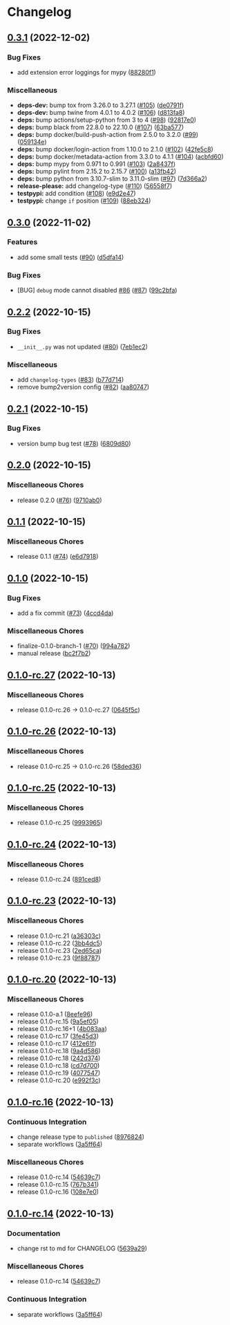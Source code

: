 # Changelog

## [0.3.1](https://github.com/bowentan/glob-linters/compare/v0.3.0...v0.3.1) (2022-12-02)


### Bug Fixes

* add extension error loggings for mypy ([88280f1](https://github.com/bowentan/glob-linters/commit/88280f10ed9b1eacb3fd19326a5c562e9885628f))


### Miscellaneous

* **deps-dev:** bump tox from 3.26.0 to 3.27.1 ([#105](https://github.com/bowentan/glob-linters/issues/105)) ([de0791f](https://github.com/bowentan/glob-linters/commit/de0791f70cc01c00599148eed4b870f0825ddb43))
* **deps-dev:** bump twine from 4.0.1 to 4.0.2 ([#106](https://github.com/bowentan/glob-linters/issues/106)) ([d813fa8](https://github.com/bowentan/glob-linters/commit/d813fa86a8151f7d1d5ae08b9d71421077c85c62))
* **deps:** bump actions/setup-python from 3 to 4 ([#98](https://github.com/bowentan/glob-linters/issues/98)) ([92817e0](https://github.com/bowentan/glob-linters/commit/92817e0a6338b0970987e61616adc83f7c179ba5))
* **deps:** bump black from 22.8.0 to 22.10.0 ([#107](https://github.com/bowentan/glob-linters/issues/107)) ([63ba577](https://github.com/bowentan/glob-linters/commit/63ba577e6144a94284a7c00a5382442fe76afafb))
* **deps:** bump docker/build-push-action from 2.5.0 to 3.2.0 ([#99](https://github.com/bowentan/glob-linters/issues/99)) ([059134e](https://github.com/bowentan/glob-linters/commit/059134ee4fed632d207bf6ab1ab471fbe4be5bab))
* **deps:** bump docker/login-action from 1.10.0 to 2.1.0 ([#102](https://github.com/bowentan/glob-linters/issues/102)) ([42fe5c8](https://github.com/bowentan/glob-linters/commit/42fe5c8d822543e42f4941fe6ebec34153000be0))
* **deps:** bump docker/metadata-action from 3.3.0 to 4.1.1 ([#104](https://github.com/bowentan/glob-linters/issues/104)) ([acbfd60](https://github.com/bowentan/glob-linters/commit/acbfd60a470912cdffdae19a3ef0501432ce63ce))
* **deps:** bump mypy from 0.971 to 0.991 ([#103](https://github.com/bowentan/glob-linters/issues/103)) ([2a8437f](https://github.com/bowentan/glob-linters/commit/2a8437f3fcb4e5fcffb2ddfc501138eeb277c9ca))
* **deps:** bump pylint from 2.15.2 to 2.15.7 ([#100](https://github.com/bowentan/glob-linters/issues/100)) ([a13fb42](https://github.com/bowentan/glob-linters/commit/a13fb42096cce0f657f560a38dec0ccd4c4b9e37))
* **deps:** bump python from 3.10.7-slim to 3.11.0-slim ([#97](https://github.com/bowentan/glob-linters/issues/97)) ([7d366a2](https://github.com/bowentan/glob-linters/commit/7d366a262e660a93257ccd23ffb793c4d74efa02))
* **release-please:** add changelog-type ([#110](https://github.com/bowentan/glob-linters/issues/110)) ([56558f7](https://github.com/bowentan/glob-linters/commit/56558f7c91c6ad2944e3c89f2653c96455cd6e98))
* **testpypi:** add condition ([#108](https://github.com/bowentan/glob-linters/issues/108)) ([e9d2e47](https://github.com/bowentan/glob-linters/commit/e9d2e47ac5b7b6f83ee3055344878929267413dc))
* **testpypi:** change `if` position ([#109](https://github.com/bowentan/glob-linters/issues/109)) ([88eb324](https://github.com/bowentan/glob-linters/commit/88eb3243ea64fb38f79df1d52bdf0902a9505954))

## [0.3.0](https://github.com/bowentan/glob-linters/compare/v0.2.2...v0.3.0) (2022-11-02)


### Features

* add some small tests ([#90](https://github.com/bowentan/glob-linters/issues/90)) ([d5dfa14](https://github.com/bowentan/glob-linters/commit/d5dfa14c2a86431e0754390ae1004753107ef487))


### Bug Fixes

* [BUG] `debug` mode cannot disabled [#86](https://github.com/bowentan/glob-linters/issues/86) ([#87](https://github.com/bowentan/glob-linters/issues/87)) ([99c2bfa](https://github.com/bowentan/glob-linters/commit/99c2bfa814547c85354080b2d9455b1a8c2e4540))

## [0.2.2](https://github.com/bowentan/glob-linters/compare/v0.2.1...v0.2.2) (2022-10-15)


### Bug Fixes

* `__init__.py` was not updated ([#80](https://github.com/bowentan/glob-linters/issues/80)) ([7eb1ec2](https://github.com/bowentan/glob-linters/commit/7eb1ec203fd4b95e7f901fefa1abb07a6feb63a1))


### Miscellaneous

* add `changelog-types` ([#83](https://github.com/bowentan/glob-linters/issues/83)) ([b77d714](https://github.com/bowentan/glob-linters/commit/b77d714c2bc1b322ce62788105bea9c7874aace2))
* remove bump2version config ([#82](https://github.com/bowentan/glob-linters/issues/82)) ([aa80747](https://github.com/bowentan/glob-linters/commit/aa80747aff60a7b37d2430ae49bc06e00d5d96f6))

## [0.2.1](https://github.com/bowentan/glob-linters/compare/v0.2.0...v0.2.1) (2022-10-15)


### Bug Fixes

* version bump bug test ([#78](https://github.com/bowentan/glob-linters/issues/78)) ([6809d80](https://github.com/bowentan/glob-linters/commit/6809d80af5097da6d0fefa9cd7af2530e27b7ba8))

## [0.2.0](https://github.com/bowentan/glob-linters/compare/v0.1.1...v0.2.0) (2022-10-15)


### Miscellaneous Chores

* release 0.2.0 ([#76](https://github.com/bowentan/glob-linters/issues/76)) ([9710ab0](https://github.com/bowentan/glob-linters/commit/9710ab0521c757da24676dbc521522e3611ec5a3))

## [0.1.1](https://github.com/bowentan/glob-linters/compare/v0.1.0...v0.1.1) (2022-10-15)


### Miscellaneous Chores

* release 0.1.1 ([#74](https://github.com/bowentan/glob-linters/issues/74)) ([e6d7918](https://github.com/bowentan/glob-linters/commit/e6d7918336b8e54b4a9284164584393bcf9aaae0))

## [0.1.0](https://github.com/bowentan/glob-linters/compare/v0.1.0-rc.27...v0.1.0) (2022-10-15)


### Bug Fixes

* add a fix commit ([#73](https://github.com/bowentan/glob-linters/issues/73)) ([4ccd4da](https://github.com/bowentan/glob-linters/commit/4ccd4da34d210603c5a3cd03a8111ac724345e34))


### Miscellaneous Chores

* finalize-0.1.0-branch-1 ([#70](https://github.com/bowentan/glob-linters/issues/70)) ([994a782](https://github.com/bowentan/glob-linters/commit/994a78277df6212b9737fa608a2c59cd6bf0397e))
* manual release ([bc2f7b2](https://github.com/bowentan/glob-linters/commit/bc2f7b2f5377c28c1d2de268f4205d109dfaaa55))

## [0.1.0-rc.27](https://github.com/bowentan/glob-linters/compare/v0.1.0-rc.26...v0.1.0-rc.27) (2022-10-13)


### Miscellaneous Chores

* release 0.1.0-rc.26 → 0.1.0-rc.27 ([0645f5c](https://github.com/bowentan/glob-linters/commit/0645f5cc92a1a70a70cb7d39c0db82f7cc7ebb64))

## [0.1.0-rc.26](https://github.com/bowentan/glob-linters/compare/v0.1.0-rc.25...v0.1.0-rc.26) (2022-10-13)


### Miscellaneous Chores

* release 0.1.0-rc.25 → 0.1.0-rc.26 ([58ded36](https://github.com/bowentan/glob-linters/commit/58ded361c6ec129b00fc04173612549bbb7576fe))

## [0.1.0-rc.25](https://github.com/bowentan/glob-linters/compare/v0.1.0-rc.24...v0.1.0-rc.25) (2022-10-13)


### Miscellaneous Chores

* release 0.1.0-rc.25 ([9993965](https://github.com/bowentan/glob-linters/commit/999396556893dc4b3908cab7103bb9eb110e81be))

## [0.1.0-rc.24](https://github.com/bowentan/glob-linters/compare/v0.1.0-rc.23...v0.1.0-rc.24) (2022-10-13)


### Miscellaneous Chores

* release 0.1.0-rc.24 ([891ced8](https://github.com/bowentan/glob-linters/commit/891ced8e6d131069392268f19e981d795c554bfc))

## [0.1.0-rc.23](https://github.com/bowentan/glob-linters/compare/v0.1.0-rc.20...v0.1.0-rc.23) (2022-10-13)


### Miscellaneous Chores

* release 0.1.0-rc.21 ([a36303c](https://github.com/bowentan/glob-linters/commit/a36303c916f64dfbabd0c0a446b58cf6a5757c78))
* release 0.1.0-rc.22 ([3bb4dc5](https://github.com/bowentan/glob-linters/commit/3bb4dc5d64f9d0f57f5a383168eeaa6b56e1a236))
* release 0.1.0-rc.23 ([2ed65ca](https://github.com/bowentan/glob-linters/commit/2ed65ca59e92ce4d07ca2cdab203ea1b6253ec56))
* release 0.1.0-rc.23 ([9f88787](https://github.com/bowentan/glob-linters/commit/9f88787921e61f418fe1adff077fe4014a10db8d))

## [0.1.0-rc.20](https://github.com/bowentan/glob-linters/compare/v0.1.0-rc.16...v0.1.0-rc.20) (2022-10-13)


### Miscellaneous Chores

* release 0.1.0-a.1 ([8eefe96](https://github.com/bowentan/glob-linters/commit/8eefe96577bc4fac546389d39fe801c348124566))
* release 0.1.0-rc.15 ([9a5ef05](https://github.com/bowentan/glob-linters/commit/9a5ef05f26c51332d49557fd03d07267e5b1902f))
* release 0.1.0-rc.16+1 ([4b083aa](https://github.com/bowentan/glob-linters/commit/4b083aab8e872bbe5b27298e0c6eb801a0b9ac26))
* release 0.1.0-rc.17 ([3fe45d3](https://github.com/bowentan/glob-linters/commit/3fe45d37b1a678df23d6efd756a739e812f7afac))
* release 0.1.0-rc.17 ([412e61f](https://github.com/bowentan/glob-linters/commit/412e61f8457a9a303ce74d23d2dad5b2e8ad6003))
* release 0.1.0-rc.18 ([9a4d586](https://github.com/bowentan/glob-linters/commit/9a4d586cf9282a90174c91c95489842651aa47e9))
* release 0.1.0-rc.18 ([242d374](https://github.com/bowentan/glob-linters/commit/242d37404567157df84d22d60dc0b2e1ecb85df6))
* release 0.1.0-rc.18 ([cd7d700](https://github.com/bowentan/glob-linters/commit/cd7d700958f833e010cdccdc211990073d184f2f))
* release 0.1.0-rc.19 ([4077547](https://github.com/bowentan/glob-linters/commit/407754780f7756ce05cf051d92250e5ebde1adbd))
* release 0.1.0-rc.20 ([e992f3c](https://github.com/bowentan/glob-linters/commit/e992f3c43d59c66fc85ba0b45b0bd9064adfc6b9))

## [0.1.0-rc.16](https://github.com/bowentan/glob-linters/compare/v0.1.0-rc.14...v0.1.0-rc.16) (2022-10-13)


### Continuous Integration

* change release type to `published` ([8976824](https://github.com/bowentan/glob-linters/commit/89768245990625e414f2d3773865a02ce8611653))
* separate workflows ([3a5ff64](https://github.com/bowentan/glob-linters/commit/3a5ff64dea7614053f8c9509abec6cb0d4333b5a))


### Miscellaneous Chores

* release 0.1.0-rc.14 ([54639c7](https://github.com/bowentan/glob-linters/commit/54639c701c5022b8540adad164a72eaad7584d57))
* release 0.1.0-rc.15 ([767b341](https://github.com/bowentan/glob-linters/commit/767b341fd6aa020c86c28a1009230a12f6883708))
* release 0.1.0-rc.16 ([108e7e0](https://github.com/bowentan/glob-linters/commit/108e7e02815e6824334dcb2868e977a678a5f411))

## [0.1.0-rc.14](https://github.com/bowentan/glob-linters/compare/v0.1.0-rc.13...v0.1.0-rc.14) (2022-10-13)

### Documentation

-   change rst to md for CHANGELOG ([5639a29](https://github.com/bowentan/glob-linters/commit/5639a291ce7724cce54dbd19924eba32a5b785bd))

### Miscellaneous Chores

-   release 0.1.0-rc.14 ([54639c7](https://github.com/bowentan/glob-linters/commit/54639c701c5022b8540adad164a72eaad7584d57))

### Continuous Integration

-   separate workflows ([3a5ff64](https://github.com/bowentan/glob-linters/commit/3a5ff64dea7614053f8c9509abec6cb0d4333b5a))
